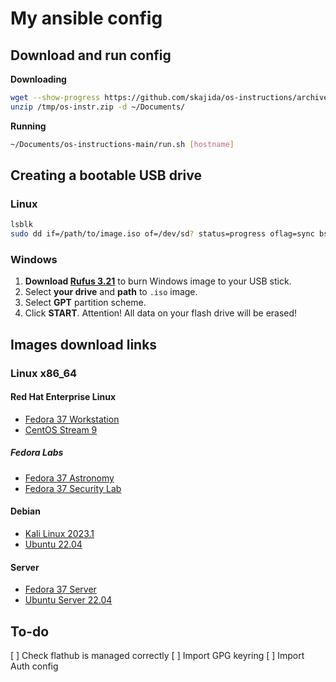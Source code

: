 # My ansible config

## Download and run config

**Downloading**

```bash
wget --show-progress https://github.com/skajida/os-instructions/archive/refs/heads/main.zip -O /tmp/os-instr.zip
unzip /tmp/os-instr.zip -d ~/Documents/
```

**Running**

```bash
~/Documents/os-instructions-main/run.sh [hostname]
```

## Creating a bootable USB drive

### Linux

```bash
lsblk
sudo dd if=/path/to/image.iso of=/dev/sd? status=progress oflag=sync bs=16M
```

### Windows

1. **Download [Rufus 3.21](https://github.com/pbatard/rufus/releases/download/v3.21/rufus-3.21.exe)** to burn  Windows image to your USB stick.
2. Select **your drive** and **path** to `.iso` image.
3. Select **GPT** partition scheme.
4. Click **START**. Attention! All data on your flash drive will be erased!

## Images download links

### Linux x86_64

#### Red Hat Enterprise Linux

* [Fedora 37 Workstation](https://mirror.linux-ia64.org/fedora/linux/releases/37/Workstation/x86_64/iso/Fedora-Workstation-Live-x86_64-37-1.7.iso)
* [CentOS Stream 9](https://mirror.stream.centos.org/9-stream/BaseOS/x86_64/iso/CentOS-Stream-9-latest-x86_64-dvd1.iso)

##### Fedora Labs
* [Fedora 37 Astronomy](https://mirror.karneval.cz/pub/linux/fedora-alt/releases/37/Labs/x86_64/iso/Fedora-Astronomy_KDE-Live-x86_64-37-1.7.iso)
* [Fedora 37 Security Lab](https://mirror.karneval.cz/pub/linux/fedora-alt/releases/37/Labs/x86_64/iso/Fedora-Security-Live-x86_64-37-1.7.iso)

#### Debian

* [Kali Linux 2023.1](https://cdimage.kali.org/kali-2023.1/kali-linux-2023.1-installer-amd64.iso)
* [Ubuntu 22.04](https://releases.ubuntu.com/22.04/ubuntu-22.04.2-desktop-amd64.iso)

#### Server

* [Fedora 37 Server](https://mirror.linux-ia64.org/fedora/linux/releases/37/Server/x86_64/iso/Fedora-Server-dvd-x86_64-37-1.7.iso)
* [Ubuntu Server 22.04](https://releases.ubuntu.com/22.04/ubuntu-22.04.2-live-server-amd64.iso)

## To-do

[ ] Check flathub is managed correctly
[ ] Import GPG keyring
[ ] Import Auth config
